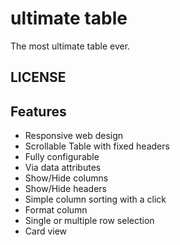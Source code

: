 # ultimate table

The most ultimate table ever.

## LICENSE

## Features

* Responsive web design
* Scrollable Table with fixed headers
* Fully configurable
* Via data attributes
* Show/Hide columns
* Show/Hide headers
* Simple column sorting with a click
* Format column
* Single or multiple row selection
* Card view

